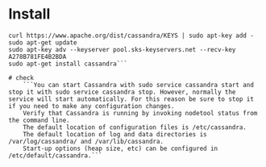 # Install
    
```echo "deb http://www.apache.org/dist/cassandra/debian 311x main" | sudo tee -a /etc/apt/sources.list.d/cassandra.sources.list 
curl https://www.apache.org/dist/cassandra/KEYS | sudo apt-key add -   
sudo apt-get update 
sudo apt-key adv --keyserver pool.sks-keyservers.net --recv-key A278B781FE4B2BDA 
sudo apt-get install cassandra```
    
# check
    ```You can start Cassandra with sudo service cassandra start and stop it with sudo service cassandra stop. However, normally the service will start automatically. For this reason be sure to stop it if you need to make any configuration changes.
    Verify that Cassandra is running by invoking nodetool status from the command line.
    The default location of configuration files is /etc/cassandra.
    The default location of log and data directories is /var/log/cassandra/ and /var/lib/cassandra.
    Start-up options (heap size, etc) can be configured in /etc/default/cassandra.```
